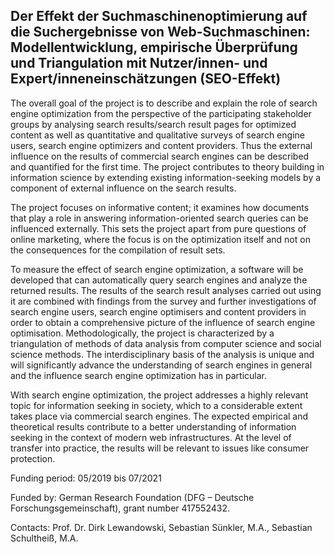 ## Der Effekt der Suchmaschinenoptimierung auf die Suchergebnisse von Web-Suchmaschinen: Modellentwicklung, empirische Überprüfung und Triangulation mit Nutzer/innen- und Expert/inneneinschätzungen (SEO-Effekt)

The overall goal of the project is to describe and explain the role of search engine optimization from the perspective of the participating stakeholder groups by analysing search results/search result pages for optimized content as well as quantitative and qualitative surveys of search engine users, search engine optimizers and content providers. Thus the external influence on the results of commercial search engines can be described and quantified for the first time. The project contributes to theory building in information science by extending existing information-seeking models by a component of external influence on the search results.

The project focuses on informative content; it examines how documents that play a role in answering information-oriented search queries can be influenced externally. This sets the project apart from pure questions of online marketing, where the focus is on the optimization itself and not on the consequences for the compilation of result sets.

To measure the effect of search engine optimization, a software will be developed that can automatically query search engines and analyze the returned results. The results of the search result analyses carried out using it are combined with findings from the survey and further investigations of search engine users, search engine optimisers and content providers in order to obtain a comprehensive picture of the influence of search engine optimisation. Methodologically, the project is characterized by a triangulation of methods of data analysis from computer science and social science methods. The interdisciplinary basis of the analysis is unique and will significantly advance the understanding of search engines in general and the influence search engine optimization has in particular.

With search engine optimization, the project addresses a highly relevant topic for information seeking in society, which to a considerable extent takes place via commercial search engines. The expected empirical and theoretical results contribute to a better understanding of information seeking in the context of modern web infrastructures. At the level of transfer into practice, the results will be relevant to issues like consumer protection.

Funding period: 05/2019 bis 07/2021

Funded by: German Research Foundation (DFG – Deutsche Forschungsgemeinschaft), grant number 417552432.

Contacts:  Prof. Dr. Dirk Lewandowski, Sebastian Sünkler, M.A., Sebastian Schultheiß, M.A.
